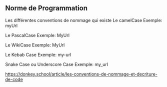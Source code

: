 ## Norme de Programmation

Les différentes conventions de nommage qui existe
Le camelCase
Exemple: myUrl

Le PascalCase
Exemple: MyUrl


Le WikiCase
Exemple: MyUrl


Le Kebab Case
Exemple: my-url

Snake Case ou Underscore Case
Exemple: my_url

https://donkey.school/article/les-conventions-de-nommage-et-decriture-de-code
